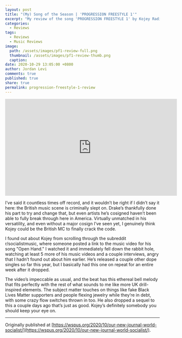 ```yaml
---
layout: post
title: "(My) Song of the Season | 'PROGRESSION FREESTYLE 1'"
excerpt: "My review of the song 'PROGRESSION FREESTYLE 1' by Kojey Radical."
categories:
  - Reviews
tags:
  - Reviews
  - Music Reviews
image: 
  path: /assets/images/pf1-review-full.png
  thumbnail: /assets/images/pf1-review-thumb.png
  caption:
date: 2020-10-29 13:05:00 +0800
author: Jordan Levi
comments: true
published: true
share: true
permalink: progression-freestyle-1-review
---
```

<iframe width="560" height="315" src="https://www.youtube.com/embed/QaIUU35QUjY" title="YouTube video player" frameborder="0" allow="accelerometer; autoplay; clipboard-write; encrypted-media; gyroscope; picture-in-picture" allowfullscreen></iframe>

I’ve said it countless times off record, and it wouldn’t be right if I didn’t say it here: the British music scene is criminally slept on. Drake’s thankfully done his part to try and change that, but even artists he’s cosigned haven’t been able to fully break through here in America. Virtually unmatched in his versatility, and even without a major cosign I’ve seen yet, I genuinely think Kojey could be the British MC to finally crack the code.

I found out about Kojey from scrolling through the subreddit r/socialistmusic, where someone posted a link to the music video for his song "Open Hand." I watched it and immediately fell down the rabbit hole, watching at least 5 more of his music videos and a couple interviews, angry that I hadn’t found out about him earlier. He’s released a couple other dope singles so far this year, but I basically had this one on repeat for an entire week after it dropped.

The video’s impeccable as usual, and the beat has this ethereal bell melody that fits perfectly with the rest of what sounds to me like more UK drill-inspired elements. The subject matter touches on things like fake Black Lives Matter supporters and people flexing jewelry while they’re in debt, with some crazy flow switches thrown in too. He also dropped a sequel to this a couple days ago that’s just as good. Kojey’s definitely somebody you should keep your eye on.

<hr>

Originally published at [https://wspus.org/2020/10/our-new-journal-world-socialist/](https://wspus.org/2020/10/our-new-journal-world-socialist/).
